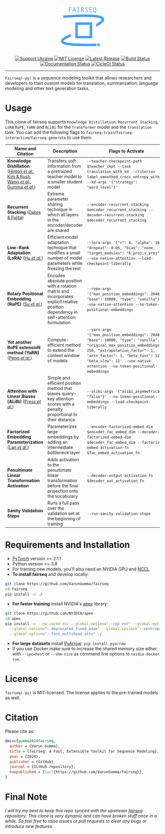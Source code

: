 <p align="center">
  <img src="docs/fairseq_logo.png" width="150">
  <br />
  <br />
  <a href="https://opensource.fb.com/support-ukraine"><img alt="Support Ukraine" src="https://img.shields.io/badge/Support-Ukraine-FFD500?style=flat&labelColor=005BBB" /></a>
  <a href="https://github.com/pytorch/fairseq/blob/main/LICENSE"><img alt="MIT License" src="https://img.shields.io/badge/license-MIT-blue.svg" /></a>
  <a href="https://github.com/pytorch/fairseq/releases"><img alt="Latest Release" src="https://img.shields.io/github/release/pytorch/fairseq.svg" /></a>
  <a href="https://github.com/pytorch/fairseq/actions?query=workflow:build"><img alt="Build Status" src="https://github.com/pytorch/fairseq/workflows/build/badge.svg" /></a>
  <a href="https://fairseq.readthedocs.io/en/latest/?badge=latest"><img alt="Documentation Status" src="https://readthedocs.org/projects/fairseq/badge/?version=latest" /></a>
  <a href="https://app.circleci.com/pipelines/github/facebookresearch/fairseq/"><img alt="CicleCI Status" src="https://circleci.com/gh/facebookresearch/fairseq.svg?style=shield" /></a>
</p>

--------------------------------------------------------------------------------

`Fairseq(-py)` is a sequence modeling toolkit that allows researchers and
developers to train custom models for translation, summarization, language
modeling and other text generation tasks.


# Usage
This clone of fairseq supports `Knowledge Distillation`, `Recurrent Stacking`, `LoRA` `RoPE`, `YaRN` and `ALiBi` for the `Transformer` model and the `translation` task. You can add the following flags to `fairseq-train`/`fairseq-interactive`/`fairseq-generate` to use them:

| **Name and Citation** | **Description** | **Flags to Activate** | **Source** |
|-----------------------|-----------------------|-----------------------|------------|
| **Knowledge Distillation** ([Hinton _et al_.](https://arxiv.org/abs/1503.02531), [Kim & Rush](https://aclanthology.org/D16-1139), [Wang _et al_.](https://aclanthology.org/2021.acl-long.504), [Gumma _et al_.](https://aclanthology.org/2023.eamt-1.11/)) | Transfers _soft_ information from a pretrained teacher model to a smaller student model | `--teacher-checkpoint-path $teacher_ckpt --task translation_with_kd --criterion label_smoothed_cross_entropy_with_kd --kd-args '{"strategy": "word_level"}'` | [Selective Distillation](https://github.com/LeslieOverfitting/selective_distillation) |
| **Recurrent Stacking** ([Dabre & Fujita](https://ojs.aaai.org/index.php/AAAI/article/view/4590)) | Extreme parameter sharing technique in which all layers in the encoder/decoder are shared | `--encoder-recurrent-stacking $encoder_recurrent_stacking --decoder-recurrent-stacking $decoder_recurrent_stacking` | - |
| **Low-Rank Adaptation (LoRA)** ([Hu _et al_.](https://openreview.net/forum?id=nZeVKeeFYf9)) | Efficient model adaptation technique that modifies a small number of model parameters while freezing the rest | `--lora-args '{"r": 8, "alpha": 16, "dropout": 0.05, "bias": "none, "target_modules": "k_proj,v_proj"}' --use-native-attention --load-checkpoint-liberally` | [LoRA Implementation](https://github.com/microsoft/LoRA) |
| **Rotary Positional Embedding (RoPE)** ([Su _et al_.](https://arxiv.org/abs/2104.09864)) | Encodes absolute position with a rotation matrix and incorporates explicit relative position dependency in self-attention formulation | `--rope-args '{"max_position_embeddings": 2048, "base": 10000, "type": "vanilla"}' --use-native-attention --no-token-positional-embeddings` | [RoPE Implementation](https://github.com/jquesnelle/yarn/blob/master/scaled_rope/modeling_llama_yarn.py) |
| **Yet another RoPE extensioN method (YaRN)** ([Peng _et al_.](https://openreview.net/forum?id=wHBfxhZu1u)) | Compute-efficient method to extend the context window of models | `--yarn-args '{"max_position_embeddings": 2048, "base": 10000, "type": "vanilla", "original_max_position_embeddings": 256, "extrapolation_factor": 1, "attn_factor": 1, "beta_fast": 32, "beta_slow": 1}' --use-native-attention --no-token-positional-embeddings` | [YaRN Implementation](https://github.com/jquesnelle/yarn/blob/master/scaled_rope/modeling_llama_yarn.py) |
| **Attention with Linear Biases (ALiBi)** ([Press _et al_.](https://openreview.net/forum?id=R8sQPpGCv0)) | Simple and efficient position method that biases query-key attention scores with a penalty proportional to their distance | `--alibi-args '{"alibi_asymmetrical": "false"}' --no-token-positional-embeddings --load-checkpoint-liberally` | [ALiBi Implementation](https://github.com/EIFY/fairseq) |
| **Factorized Embedding Parameterization** ([Lan _et al_.](https://openreview.net/forum?id=nZeVKeeFYf9)) | Parameterizes large embeddings by adding an intermediate bottleneck layer | `--encoder-factorized-embed-dim $encoder_fac_embed_dim --decoder-factorized-embed-dim $decoder_fac_embed_dim --factorized-embed-activation-fn $fac_embed_activation_fn` | - |
| **Penultimate Linear Transformation Activation** | Adds activation to the penultimate linear transformation before the final projection onto the vocabulary | `--decoder-output-activation-fn $decoder_out_activation_fn` | - |
| **Sanity Validation Steps** | Runs a full pass over the validation set at the beginning of training | `--run-sanity-validation-steps` | - |


# Requirements and Installation

* [PyTorch](http://pytorch.org/) version >= 2.1.1
* Python version >= 3.8
* For training new models, you'll also need an NVIDIA GPU and [NCCL](https://github.com/NVIDIA/nccl)
* **To install fairseq** and develop locally:

``` bash
git clone https://github.com/VarunGumma/fairseq
cd fairseq
pip install -e ./
```

* **For faster training** install NVIDIA's [apex](https://github.com/NVIDIA/apex) library:

``` bash
git clone https://github.com/NVIDIA/apex
cd apex
pip install -v --no-cache-dir --global-option="--cpp_ext" --global-option="--cuda_ext" \
  --global-option="--deprecated_fused_adam" --global-option="--xentropy" \
  --global-option="--fast_multihead_attn" ./
```

* **For large datasets** install [PyArrow](https://arrow.apache.org/docs/python/install.html#using-pip): `pip install pyarrow`
* If you use Docker make sure to increase the shared memory size either with `--ipc=host` or `--shm-size`
 as command line options to `nvidia-docker run`.

# License

`fairseq(-py)` is MIT-licensed.
The license applies to the pre-trained models as well.

# Citation

Please cite as:
``` bibtex
@misc{gumma2024fairseq,
  author = {Varun Gumma},
  title = {fairseq: A Fast, Extensible Toolkit for Sequence Modeling},
  year = {2024},
  publisher = {GitHub},
  journal = {GitHub repository},
  howpublished = {\url{https://github.com/VarunGumma/fairseq}},
}
```

# Final Note

_I will try my best to keep this repo synced with the upstream [fairseq](https://github.com/facebookresearch/fairseq) repository. This clone is very dynamic and can have broken stuff once in a while. So feel free to raise issues or pull requests to clear any bugs or introduce new features._
